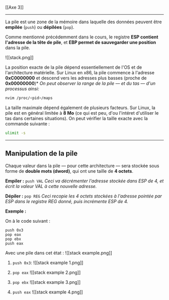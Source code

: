 [[Axe 3]]
****
La pile est une zone de la mémoire dans laquelle des données peuvent être **empilée** (`push`) ou **dépilées** (`pop`).

Comme mentionné précédemment dans le cours, le registre **ESP contient l'adresse de la tête de pile**, et **EBP permet de sauvegarder une position** dans la pile.

![[stack.png]]


La position exacte de la pile dépend essentiellement de l'OS et de l'architecture matérielle.
Sur Linux en x86, la pile commence à l'adresse **0xC0000000** et descend vers les adresses plus basses (proche de **0x00000000**)*
	*On peut observer la range de la pile — et du tas — d'un processus ainsi:*
```bash
nvim /proc/<pid>/maps
```


La taille maximale dépend également de plusieurs facteurs. Sur Linux, la pile est en général limitée à **8 Mo** (ce qui est peu, d'ou l'intéret d'utiliser le tas dans certaines situations).
On peut vérifier la taille exacte avec la commande suivante :
```bash
ulimit -s
```


****
## Manipulation de la pile

Chaque valeur dans la pile — pour cette architecture — sera stockée sous forme de **double mots (dword)**, qui ont une taille de **4 octets**.

**Empiler :** `push VAL`
*Ceci va décrémenter l'adresse stockée dans ESP de 4, et écrit la valeur VAL à cette nouvelle adresse.*

**Dépiler :** `pop REG`
*Ceci recopie les 4 octets stockées à l'adresse pointée par ESP dans le registre REG donné, puis incrémente ESP de 4.*


**Exemple :**

On à le code suivant :
```assembly
push 0x3
pop eax
pop ebx
push eax
```

Avec une pile dans cet état :
![[stack example.png]]


1. `push 0x3`:
![[stack example 1.png]]


2. `pop eax`
![[stack example 2.png]]


3. `pop ebx`
![[stack example 3.png]]

4. `push eax`
![[stack example 4.png]]